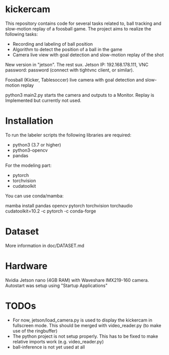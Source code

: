 # kickercam

This repository contains code for several tasks related to, ball tracking and slow-motion replay of a foosball game.
The project aims to realize the following tasks:

- Recording and labeling of ball position
- Algorithm to detect the position of a ball in the game
- Camera live view with goal detection and slow-motion replay of the shot

New version in "jetson". The rest sux.
Jetson IP: 192.168.178.111, VNC password: password (connect with tightvnc client, or similar).

Foosball (Kicker, Tablesoccer) live camera with goal detection and slow-motion replay

python3 main2.py starts the camera and outputs to a Monitor. Replay is Implemented but currently not used.  

# Installation

To run the labeler scripts the following libraries are required:

- python3 (3.7 or higher)
- python3-opencv
- pandas

For the modeling part:

- pytorch
- torchvision
- cudatoolkit


You can use conda/mamba:

mamba install pandas opencv pytorch torchvision torchaudio cudatoolkit=10.2 -c pytorch -c conda-forge

# Dataset

More information in doc/DATASET.md

# Hardware

Nvidia Jetson nano (4GB RAM) with Waveshare IMX219-160 camera.
Autostart was setup using "Startup Applications"
# TODOs

- For now, jetson/load_camera.py is used to display the kickercam in fullscreen mode. This should be merged with video_reader.py (to make use of the ringbuffer)
- The python project is not setup properly. This has to be fixed to make relative imports work (e.g. video_reader.py)
- ball-inference is not yet used at all
